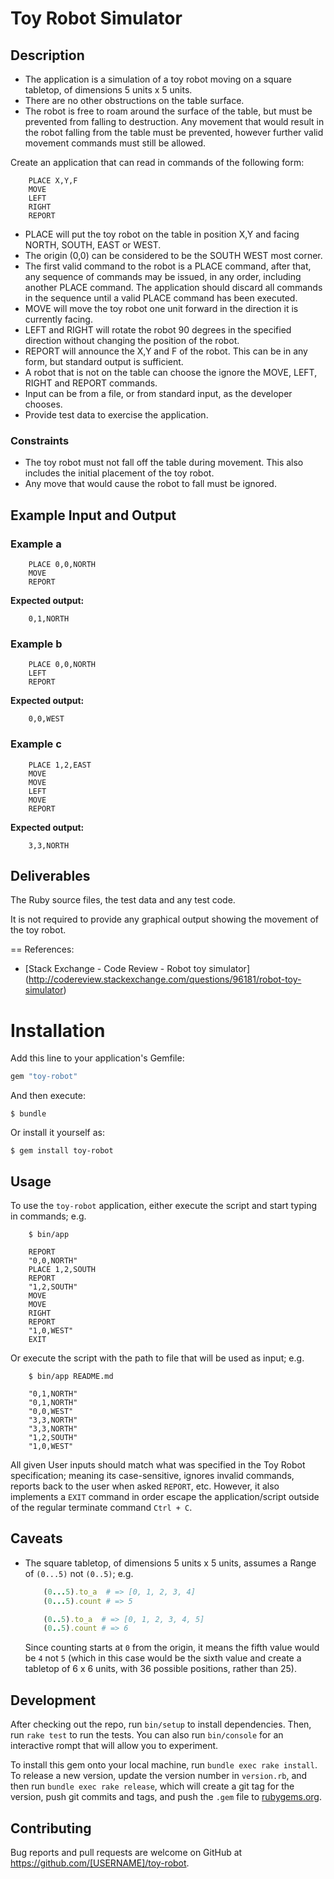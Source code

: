 # Toy Robot Simulator

## Description

- The application is a simulation of a toy robot moving on a square tabletop, of
  dimensions 5 units x 5 units.
- There are no other obstructions on the table surface.
- The robot is free to roam around the surface of the table, but must be
  prevented from falling to destruction. Any movement that would result in the
  robot falling from the table must be prevented, however further valid movement
  commands must still be allowed.

Create an application that can read in commands of the following form:

```
    PLACE X,Y,F
    MOVE
    LEFT
    RIGHT
    REPORT
```

- PLACE will put the toy robot on the table in position X,Y and facing NORTH,
  SOUTH, EAST or WEST.
- The origin (0,0) can be considered to be the SOUTH WEST most corner.
- The first valid command to the robot is a PLACE command, after that, any
  sequence of commands may be issued, in any order, including another PLACE
  command. The application should discard all commands in the sequence until a
  valid PLACE command has been executed.
- MOVE will move the toy robot one unit forward in the direction it is currently
  facing.
- LEFT and RIGHT will rotate the robot 90 degrees in the specified direction
  without changing the position of the robot.
- REPORT will announce the X,Y and F of the robot. This can be in any form, but
  standard output is sufficient.
- A robot that is not on the table can choose the ignore the MOVE, LEFT, RIGHT
  and REPORT commands.
- Input can be from a file, or from standard input, as the developer chooses.
- Provide test data to exercise the application.

### Constraints

- The toy robot must not fall off the table during movement. This also includes
  the initial placement of the toy robot.
- Any move that would cause the robot to fall must be ignored.

## Example Input and Output

### Example a

```
    PLACE 0,0,NORTH
    MOVE
    REPORT
```

**Expected output:**

```
    0,1,NORTH
```

### Example b

```
    PLACE 0,0,NORTH
    LEFT
    REPORT
```

**Expected output:**

```
    0,0,WEST
```

### Example c

```
    PLACE 1,2,EAST
    MOVE
    MOVE
    LEFT
    MOVE
    REPORT
```

**Expected output:**

```
    3,3,NORTH
```

## Deliverables

The Ruby source files, the test data and any test code.

It is not required to provide any graphical output showing the movement of the
toy robot.

== References:
- [Stack Exchange - Code Review - Robot toy simulator]
  (http://codereview.stackexchange.com/questions/96181/robot-toy-simulator)

# Installation

Add this line to your application's Gemfile:

```ruby
gem "toy-robot"
```

And then execute:

    $ bundle

Or install it yourself as:

    $ gem install toy-robot

## Usage

To use the `toy-robot` application, either execute the script and start typing
in commands; e.g.

```shell
    $ bin/app

    REPORT
    "0,0,NORTH"
    PLACE 1,2,SOUTH
    REPORT
    "1,2,SOUTH"
    MOVE
    MOVE
    RIGHT
    REPORT
    "1,0,WEST"
    EXIT
```

Or execute the script with the path to file that will be used as input; e.g.

```shell
    $ bin/app README.md

    "0,1,NORTH"
    "0,1,NORTH"
    "0,0,WEST"
    "3,3,NORTH"
    "3,3,NORTH"
    "1,2,SOUTH"
    "1,0,WEST"
```

All given User inputs should match what was specified in the Toy Robot
specification; meaning its case-sensitive, ignores invalid commands, reports
back to the user when asked `REPORT`, etc. However, it also implements a `EXIT`
command in order escape the application/script outside of the regular terminate
command `Ctrl + C`.

## Caveats

- The square tabletop, of dimensions 5 units x 5 units, assumes a Range of
  `(0...5)` not `(0..5)`; e.g.

  ```ruby
      (0...5).to_a  # => [0, 1, 2, 3, 4]
      (0...5).count # => 5

      (0..5).to_a  # => [0, 1, 2, 3, 4, 5]
      (0..5).count # => 6
  ```

  Since counting starts at `0` from the origin, it means the fifth value would
  be `4` not `5` (which in this case would be the sixth value and create a
  tabletop of 6 x 6 units, with 36 possible positions, rather than 25).

## Development

After checking out the repo, run `bin/setup` to install dependencies. Then, run
`rake test` to run the tests. You can also run `bin/console` for an interactive
rompt that will allow you to experiment.

To install this gem onto your local machine, run `bundle exec rake install`. To
release a new version, update the version number in `version.rb`, and then run
`bundle exec rake release`, which will create a git tag for the version, push
git commits and tags, and push the `.gem` file to
[rubygems.org](https://rubygems.org).

## Contributing

Bug reports and pull requests are welcome on GitHub at https://github.com/[USERNAME]/toy-robot.

